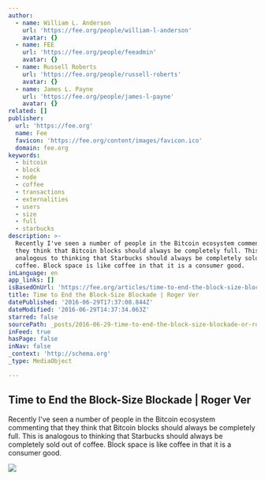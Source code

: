 ```yaml
---
author:
  - name: William L. Anderson
    url: 'https://fee.org/people/william-l-anderson'
    avatar: {}
  - name: FEE
    url: 'https://fee.org/people/feeadmin'
    avatar: {}
  - name: Russell Roberts
    url: 'https://fee.org/people/russell-roberts'
    avatar: {}
  - name: James L. Payne
    url: 'https://fee.org/people/james-l-payne'
    avatar: {}
related: []
publisher:
  url: 'https://fee.org'
  name: Fee
  favicon: 'https://fee.org/content/images/favicon.ico'
  domain: fee.org
keywords:
  - bitcoin
  - block
  - node
  - coffee
  - transactions
  - externalities
  - users
  - size
  - full
  - starbucks
description: >-
  Recently I've seen a number of people in the Bitcoin ecosystem commenting that
  they think that Bitcoin blocks should always be completely full. This is
  analogous to thinking that Starbucks should always be completely sold out of
  coffee. Block space is like coffee in that it is a consumer good.
inLanguage: en
app_links: []
isBasedOnUrl: 'https://fee.org/articles/time-to-end-the-block-size-blockade/'
title: Time to End the Block-Size Blockade | Roger Ver
datePublished: '2016-06-29T17:37:08.844Z'
dateModified: '2016-06-29T14:37:34.063Z'
starred: false
sourcePath: _posts/2016-06-29-time-to-end-the-block-size-blockade-or-roger-ver.md
inFeed: true
hasPage: false
inNav: false
_context: 'http://schema.org'
_type: MediaObject

---
```

<article style=""><h1>Time to End the Block-Size Blockade | Roger Ver</h1><p>Recently I've seen a number of people in the Bitcoin ecosystem commenting that they think that Bitcoin blocks should always be completely full. This is analogous to thinking that Starbucks should always be completely sold out of coffee. Block space is like coffee in that it is a consumer good.</p><img src="https://fee.org/media/15511/blockchain.jpg?anchor=center&amp;mode=crop&amp;height=466&amp;widthratio=2.0171673819742489270386266094&amp;rnd=131115743760000000" /></article>